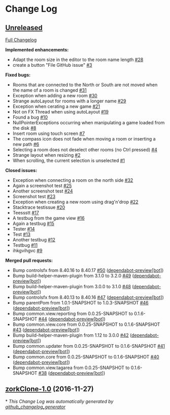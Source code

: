# Change Log

## [Unreleased](https://github.com/vatbub/zorkClone/tree/HEAD)

[Full Changelog](https://github.com/vatbub/zorkClone/compare/zorkClone-1.0...HEAD)

**Implemented enhancements:**

- Adapt the room size in the editor to the room name length [\#28](https://github.com/vatbub/zorkClone/issues/28)
- create a button "File GitHub issue" [\#3](https://github.com/vatbub/zorkClone/issues/3)

**Fixed bugs:**

- Rooms that are connected to the North or South are not moved when the name of a room is changed [\#31](https://github.com/vatbub/zorkClone/issues/31)
- Exception when adding a new room [\#30](https://github.com/vatbub/zorkClone/issues/30)
- Strange autoLayout for rooms with a longer name [\#29](https://github.com/vatbub/zorkClone/issues/29)
- Exception when cerating a new game [\#21](https://github.com/vatbub/zorkClone/issues/21)
- Not on FX Thread when using autoLayout [\#19](https://github.com/vatbub/zorkClone/issues/19)
- Found a bug [\#10](https://github.com/vatbub/zorkClone/issues/10)
- NullPointerExceptions occurring when manipulating a game loaded from the disk [\#8](https://github.com/vatbub/zorkClone/issues/8)
- Insert room using touch screen [\#7](https://github.com/vatbub/zorkClone/issues/7)
- The compass icon does not fade when moving a room or inserting a new path [\#6](https://github.com/vatbub/zorkClone/issues/6)
- Selecting a room does not deselect other rooms \(no Ctrl pressed\) [\#4](https://github.com/vatbub/zorkClone/issues/4)
- Strange layout when resizing [\#2](https://github.com/vatbub/zorkClone/issues/2)
- When scrolling, the current selection is unselected [\#1](https://github.com/vatbub/zorkClone/issues/1)

**Closed issues:**

- Exception when connecting a room on the north side [\#32](https://github.com/vatbub/zorkClone/issues/32)
- Again a screenshot test [\#25](https://github.com/vatbub/zorkClone/issues/25)
- Another screenshot test [\#24](https://github.com/vatbub/zorkClone/issues/24)
- Screenshot test [\#23](https://github.com/vatbub/zorkClone/issues/23)
- Exception when creating a new room using drag'n'drop [\#22](https://github.com/vatbub/zorkClone/issues/22)
- Stacktrace testissue [\#20](https://github.com/vatbub/zorkClone/issues/20)
- Teessstt [\#17](https://github.com/vatbub/zorkClone/issues/17)
- A testbug from the game view [\#16](https://github.com/vatbub/zorkClone/issues/16)
- Again a testbug [\#15](https://github.com/vatbub/zorkClone/issues/15)
- Tester [\#14](https://github.com/vatbub/zorkClone/issues/14)
- Test [\#13](https://github.com/vatbub/zorkClone/issues/13)
- Another testbug [\#12](https://github.com/vatbub/zorkClone/issues/12)
- Testbug [\#11](https://github.com/vatbub/zorkClone/issues/11)
- ihkgvihgvc [\#9](https://github.com/vatbub/zorkClone/issues/9)

**Merged pull requests:**

- Bump controlsfx from 8.40.16 to 8.40.17 [\#50](https://github.com/vatbub/zorkClone/pull/50) ([dependabot-preview[bot]](https://github.com/apps/dependabot-preview))
- Bump build-helper-maven-plugin from 3.1.0 to 3.2.0 [\#49](https://github.com/vatbub/zorkClone/pull/49) ([dependabot-preview[bot]](https://github.com/apps/dependabot-preview))
- Bump build-helper-maven-plugin from 3.0.0 to 3.1.0 [\#48](https://github.com/vatbub/zorkClone/pull/48) ([dependabot-preview[bot]](https://github.com/apps/dependabot-preview))
- Bump controlsfx from 8.40.13 to 8.40.16 [\#47](https://github.com/vatbub/zorkClone/pull/47) ([dependabot-preview[bot]](https://github.com/apps/dependabot-preview))
- Bump parentPom from 1.0.1-SNAPSHOT to 1.0.3-SNAPSHOT [\#46](https://github.com/vatbub/zorkClone/pull/46) ([dependabot-preview[bot]](https://github.com/apps/dependabot-preview))
- Bump common.view.reporting from 0.0.25-SNAPSHOT to 0.1.6-SNAPSHOT [\#44](https://github.com/vatbub/zorkClone/pull/44) ([dependabot-preview[bot]](https://github.com/apps/dependabot-preview))
- Bump common.view.core from 0.0.25-SNAPSHOT to 0.1.6-SNAPSHOT [\#43](https://github.com/vatbub/zorkClone/pull/43) ([dependabot-preview[bot]](https://github.com/apps/dependabot-preview))
- Bump build-helper-maven-plugin from 1.12 to 3.0.0 [\#42](https://github.com/vatbub/zorkClone/pull/42) ([dependabot-preview[bot]](https://github.com/apps/dependabot-preview))
- Bump common.updater from 0.0.25-SNAPSHOT to 0.1.6-SNAPSHOT [\#41](https://github.com/vatbub/zorkClone/pull/41) ([dependabot-preview[bot]](https://github.com/apps/dependabot-preview))
- Bump common.core from 0.0.25-SNAPSHOT to 0.1.6-SNAPSHOT [\#40](https://github.com/vatbub/zorkClone/pull/40) ([dependabot-preview[bot]](https://github.com/apps/dependabot-preview))
- Bump common.view.tagarea from 0.0.25-SNAPSHOT to 0.1.6-SNAPSHOT [\#38](https://github.com/vatbub/zorkClone/pull/38) ([dependabot-preview[bot]](https://github.com/apps/dependabot-preview))

## [zorkClone-1.0](https://github.com/vatbub/zorkClone/tree/zorkClone-1.0) (2016-11-27)


\* *This Change Log was automatically generated by [github_changelog_generator](https://github.com/skywinder/Github-Changelog-Generator)*